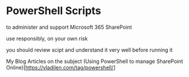 # PowerShell Scripts

to administer and support Microsoft 365 SharePoint

use responsibly, on your own risk

you should review scipt and understand it very well before running it


My Blog Articles on the subject (Using PowerShell to manage SharePoint Online)[https://vladilen.com/tag/powershell/]
